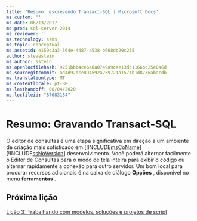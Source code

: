 ```yaml
---
title: 'Resumo: escrevendo Transact-SQL | Microsoft Docs'
ms.custom: ''
ms.date: 06/13/2017
ms.prod: sql-server-2014
ms.reviewer: ''
ms.technology: ssms
ms.topic: conceptual
ms.assetid: e159c3a3-564e-4487-a538-b608dc29c235
author: stevestein
ms.author: sstein
ms.openlocfilehash: 9251bbb4ce6e8a0749a9cae13dc1166bc25e0a6d
ms.sourcegitcommit: ad4d92dce894592a259721a1571b1d8736abacdb
ms.translationtype: MT
ms.contentlocale: pt-BR
ms.lasthandoff: 08/04/2020
ms.locfileid: "87683184"
---
```

# <a name="summary-writing-transact-sql"></a>Resumo: Gravando Transact-SQL
  O editor de consultas é uma etapa significativa em direção a um ambiente de criação mais sofisticado em [!INCLUDE[msCoName](../includes/msconame-md.md)] [!INCLUDE[ssNoVersion](../includes/ssnoversion-md.md)] desenvolvimento. Você poderá alternar facilmente o Editor de Consultas para o modo de tela inteira para exibir o código ou alternar rapidamente a conexão para outro servidor. Um bom local para procurar recursos adicionais é na caixa de diálogo **Opções** , disponível no menu **ferramentas** .  
  
## <a name="next-lesson"></a>Próxima lição  
 [Lição 3: Trabalhando com modelos, soluções e projetos de script](../ssms/tutorials/lesson-3-working-with-templates-solutions-and-script-projects.md)  
  
  
